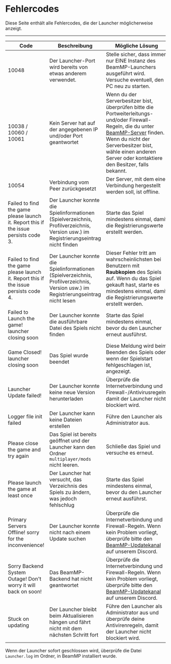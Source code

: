 # Fehlercodes

Diese Seite enthält alle Fehlercodes, die der Launcher möglicherweise anzeigt.

---

Code | Beschreibung | Mögliche Lösung
--- | --- | ---
10048 | Der Launcher-Port wird bereits von etwas anderem verwendet. | Stelle sicher, dass immer nur EINE Instanz des BeamMP-Launchers ausgeführt wird. Versuche eventuell, den PC neu zu starten.
10038 / 10060 / 10061 | Kein Server hat auf der angegebenen IP und/oder Port geantwortet | Wenn du der Serverbesitzer bist, überprüfen bitte die Portweiterleitungs- und/oder Firewall-Regeln, die du unter [BeamMP-Server](https://docs.beammp.com/server/create-a-server) finden. Wenn du nicht der Serverbesitzer bist, wähle einen anderen Server oder kontaktiere den Besitzer, falls bekannt.
10054 | Verbindung vom Peer zurückgesetzt | Der Server, mit dem eine Verbindung hergestellt werden soll, ist offline.
Failed to find the game please launch it. Report this if the issue persists code 3. | Der Launcher konnte die Spielinformationen (Spielverzeichnis, Profilverzeichnis, Version usw.) im Registrierungseintrag nicht finden | Starte das Spiel mindestens einmal, damit die Registrierungswerte erstellt werden.
Failed to find the game please launch it. Report this if the issue persists code 4. | Der Launcher konnte die Spielinformationen (Spielverzeichnis, Profilverzeichnis, Version usw.) im Registrierungseintrag nicht lesen | Dieser Fehler tritt am wahrscheinlichsten bei Benutzern mit **Raubkopien** des Spiels auf. Wenn du das Spiel gekauft hast, starte es mindestens einmal, damit die Registrierungswerte erstellt werden.
Failed to Launch the game! launcher closing soon | Der Launcher konnte die ausführbare Datei des Spiels nicht finden | Starte das Spiel mindestens einmal, bevor du den Launcher erneut ausführst.
Game Closed! launcher closing soon | Das Spiel wurde beendet | Diese Meldung wird beim Beenden des Spiels oder wenn der Spielstart fehlgeschlagen ist, angezeigt.
Launcher Update failed! | Der Launcher konnte keine neue Version herunterladen | Überprüfe die Internetverbindung und Firewall-/Antivirusregeln, damit der Launcher nicht blockiert wird.
Logger file init failed | Der Launcher kann keine Dateien erstellen | Führe den Launcher als Administrator aus.
Please close the game and try again | Das Spiel ist bereits geöffnet und der Launcher kann den Ordner `multiplayer/mods` nicht leeren. | Schließe das Spiel und versuche es erneut.
Please launch the game at least once | Der Launcher hat versucht, das Verzeichnis des Spiels zu ändern, was jedoch fehlschlug | Starte das Spiel mindestens einmal, bevor du den Launcher erneut ausführst.
Primary Servers Offline! sorry for the inconvenience! | Der Launcher konnte nicht nach einem Update suchen | Überprüfe die Internetverbindung und Firewall-Regeln. Wenn kein Problem vorliegt, überprüfe bitte den [BeamMP-Updatekanal](https://discord.com/channels/601558901657305098/697596153943949352) auf unserem Discord.
Sorry Backend System Outage! Don't worry it will back on soon! | Das BeamMP-Backend hat nicht geantwortet | Überprüfe die Internetverbindung und Firewall-Regeln. Wenn kein Problem vorliegt, überprüfe bitte den [BeamMP-Updatekanal](https://discord.com/channels/601558901657305098/697596153943949352) auf unserem Discord.
Stuck on updating | Der Launcher bleibt beim Aktualisieren hängen und fährt nicht mit dem nächsten Schritt fort | Führe den Launcher als Administrator aus und überprüfe deine Antivirenregeln, damit der Launcher nicht blockiert wird.

Wenn der Launcher sofort geschlossen wird, überprüfe die Datei `Launcher.log` im Ordner, in BeamMP installiert wurde.
